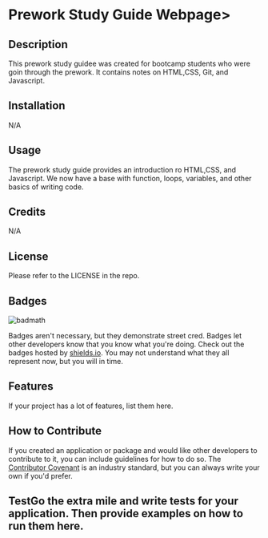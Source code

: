 # Prework Study Guide Webpage>

## Description

This prework study guidee was created for bootcamp students who were goin through the prework.  It contains notes on HTML,CSS, Git, and Javascript.

## Installation

 N/A

## Usage

The prework study guide provides an introduction ro HTML,CSS, and Javascript.  We now have a base with function, loops, variables, and other basics of writing code.

## Credits

N/A

## License

Please refer to the LICENSE in the repo.

## Badges

![badmath](https://img.shields.io/github/languages/top/nielsenjared/badmath)

Badges aren't necessary, but they demonstrate street cred. Badges let other developers know that you know what you're doing. Check out the badges hosted by [shields.io](https://shields.io/). You may not understand what they all represent now, but you will in time.

## Features

If your project has a lot of features, list them here.

## How to Contribute

If you created an application or package and would like other developers to contribute to it, you can include guidelines for how to do so. The [Contributor Covenant](https://www.contributor-covenant.org/) is an industry standard, but you can always write your own if you'd prefer.

## TestGo the extra mile and write tests for your application. Then provide examples on how to run them here.